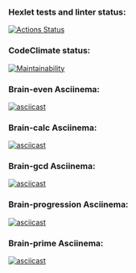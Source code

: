 ### Hexlet tests and linter status:
[![Actions Status](https://github.com/dmitry1178/frontend-project-44/workflows/hexlet-check/badge.svg)](https://github.com/dmitry1178/frontend-project-44/actions)

### CodeClimate status:
[![Maintainability](https://api.codeclimate.com/v1/badges/280f87e773ed8fbb106b/maintainability)](https://codeclimate.com/github/dmitry1178/frontend-project-44/maintainability)

### Brain-even Asciinema:
[![asciicast](https://asciinema.org/a/GICfzpjlR3S5xIOTcngpPSyxi.svg)](https://asciinema.org/a/GICfzpjlR3S5xIOTcngpPSyxi)

### Brain-calc Asciinema:
[![asciicast](https://asciinema.org/a/M7T0yuNnD6uNbWKJ9HwGvrZZJ.svg)](https://asciinema.org/a/M7T0yuNnD6uNbWKJ9HwGvrZZJ)

### Brain-gcd Asciinema:
[![asciicast](https://asciinema.org/a/tH5rBsgqQcFWn9K8qANBD25kH.svg)](https://asciinema.org/a/tH5rBsgqQcFWn9K8qANBD25kH)

### Brain-progression Asciinema:
[![asciicast](https://asciinema.org/a/vxkldBShwcscrb6v2CABbmuma.svg)](https://asciinema.org/a/vxkldBShwcscrb6v2CABbmuma)

### Brain-prime Asciinema:
[![asciicast](https://asciinema.org/a/BhSafE66javbQlNhWvRhLy9fZ.svg)](https://asciinema.org/a/BhSafE66javbQlNhWvRhLy9fZ)